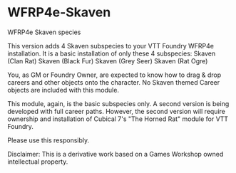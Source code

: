 # WFRP4e-Skaven
WFRP4e Skaven species

This version adds 4 Skaven subspecies to your VTT Foundry WFRP4e installation.
It is a basic installation of only these 4 subspecies:
Skaven (Clan Rat)
Skaven (Black Fur)
Skaven (Grey Seer)
Skaven (Rat Ogre)

You, as GM or Foundry Owner, are expected to know how to drag & drop careers and other objects onto the character.
No Skaven themed Career objects are included with this module.

This module, again, is the basic subspecies only. A second version is being developed with full career paths. However,
the second version will require ownership and installation of Cubical 7's "The Horned Rat" module for VTT Foundry.

Please use this responsibly.



Disclaimer: This is a derivative work based on a Games Workshop owned intellectual property.
